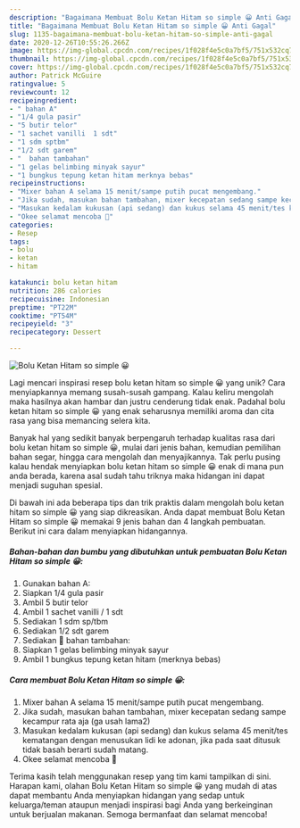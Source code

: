 ```yaml
---
description: "Bagaimana Membuat Bolu Ketan Hitam so simple 😀 Anti Gagal"
title: "Bagaimana Membuat Bolu Ketan Hitam so simple 😀 Anti Gagal"
slug: 1135-bagaimana-membuat-bolu-ketan-hitam-so-simple-anti-gagal
date: 2020-12-26T10:55:26.266Z
image: https://img-global.cpcdn.com/recipes/1f028f4e5c0a7bf5/751x532cq70/bolu-ketan-hitam-so-simple-😀-foto-resep-utama.jpg
thumbnail: https://img-global.cpcdn.com/recipes/1f028f4e5c0a7bf5/751x532cq70/bolu-ketan-hitam-so-simple-😀-foto-resep-utama.jpg
cover: https://img-global.cpcdn.com/recipes/1f028f4e5c0a7bf5/751x532cq70/bolu-ketan-hitam-so-simple-😀-foto-resep-utama.jpg
author: Patrick McGuire
ratingvalue: 5
reviewcount: 12
recipeingredient:
- " bahan A"
- "1/4 gula pasir"
- "5 butir telor"
- "1 sachet vanilli  1 sdt"
- "1 sdm sptbm"
- "1/2 sdt garem"
- "  bahan tambahan"
- "1 gelas belimbing minyak sayur"
- "1 bungkus tepung ketan hitam merknya bebas"
recipeinstructions:
- "Mixer bahan A selama 15 menit/sampe putih pucat mengembang."
- "Jika sudah, masukan bahan tambahan, mixer kecepatan sedang sampe kecampur rata aja (ga usah lama2)"
- "Masukan kedalam kukusan (api sedang) dan kukus selama 45 menit/tes kematangan dengan menusukan lidi ke adonan, jika pada saat ditusuk tidak basah berarti sudah matang."
- "Okee selamat mencoba 🙌"
categories:
- Resep
tags:
- bolu
- ketan
- hitam

katakunci: bolu ketan hitam 
nutrition: 286 calories
recipecuisine: Indonesian
preptime: "PT22M"
cooktime: "PT54M"
recipeyield: "3"
recipecategory: Dessert

---
```



![Bolu Ketan Hitam so simple 😀](https://img-global.cpcdn.com/recipes/1f028f4e5c0a7bf5/751x532cq70/bolu-ketan-hitam-so-simple-😀-foto-resep-utama.jpg)

Lagi mencari inspirasi resep bolu ketan hitam so simple 😀 yang unik? Cara menyiapkannya memang susah-susah gampang. Kalau keliru mengolah maka hasilnya akan hambar dan justru cenderung tidak enak. Padahal bolu ketan hitam so simple 😀 yang enak seharusnya memiliki aroma dan cita rasa yang bisa memancing selera kita.

Banyak hal yang sedikit banyak berpengaruh terhadap kualitas rasa dari bolu ketan hitam so simple 😀, mulai dari jenis bahan, kemudian pemilihan bahan segar, hingga cara mengolah dan menyajikannya. Tak perlu pusing kalau hendak menyiapkan bolu ketan hitam so simple 😀 enak di mana pun anda berada, karena asal sudah tahu triknya maka hidangan ini dapat menjadi suguhan spesial.




Di bawah ini ada beberapa tips dan trik praktis dalam mengolah bolu ketan hitam so simple 😀 yang siap dikreasikan. Anda dapat membuat Bolu Ketan Hitam so simple 😀 memakai 9 jenis bahan dan 4 langkah pembuatan. Berikut ini cara dalam menyiapkan hidangannya.

<!--inarticleads1-->

##### Bahan-bahan dan bumbu yang dibutuhkan untuk pembuatan Bolu Ketan Hitam so simple 😀:

1. Gunakan  bahan A:
1. Siapkan 1/4 gula pasir
1. Ambil 5 butir telor
1. Ambil 1 sachet vanilli / 1 sdt
1. Sediakan 1 sdm sp/tbm
1. Sediakan 1/2 sdt garem
1. Sediakan  🍯 bahan tambahan:
1. Siapkan 1 gelas belimbing minyak sayur
1. Ambil 1 bungkus tepung ketan hitam (merknya bebas)




<!--inarticleads2-->

##### Cara membuat Bolu Ketan Hitam so simple 😀:

1. Mixer bahan A selama 15 menit/sampe putih pucat mengembang.
1. Jika sudah, masukan bahan tambahan, mixer kecepatan sedang sampe kecampur rata aja (ga usah lama2)
1. Masukan kedalam kukusan (api sedang) dan kukus selama 45 menit/tes kematangan dengan menusukan lidi ke adonan, jika pada saat ditusuk tidak basah berarti sudah matang.
1. Okee selamat mencoba 🙌




Terima kasih telah menggunakan resep yang tim kami tampilkan di sini. Harapan kami, olahan Bolu Ketan Hitam so simple 😀 yang mudah di atas dapat membantu Anda menyiapkan hidangan yang sedap untuk keluarga/teman ataupun menjadi inspirasi bagi Anda yang berkeinginan untuk berjualan makanan. Semoga bermanfaat dan selamat mencoba!
